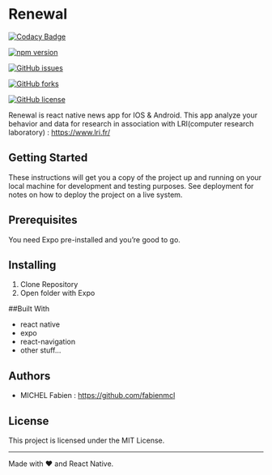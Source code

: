 # Renewal

[![Codacy Badge](https://api.codacy.com/project/badge/Grade/0698a1135ab243beba80ae7a86312bb6)](https://www.codacy.com/app/fabienmcl/newsapp?utm_source=github.com&amp;utm_medium=referral&amp;utm_content=fabienmcl/newsapp&amp;utm_campaign=Badge_Grade)

[![npm version](https://badge.fury.io/js/newsapp.svg)](https://badge.fury.io/js/newsapp)

[![GitHub issues](https://img.shields.io/github/issues/fabienmcl/newsapp.svg?style=flat-square)](https://github.com/fabienmcl/newsapp/issues)

[![GitHub forks](https://img.shields.io/github/forks/fabienmcl/newsapp.svg?style=flat-square)](https://github.com/fabienmcl/newsapp/network)

[![GitHub license](https://img.shields.io/github/license/fabienmcl/newsapp.svg?style=flat-square)](https://github.com/fabienmcl/newsapp)


Renewal is react native news app for IOS & Android. This app analyze your behavior and data for research in association with LRI(computer research laboratory) : https://www.lri.fr/  

## Getting Started

These instructions will get you a copy of the project up and running on your local machine for development and testing purposes. See deployment for notes on how to deploy the project on a live system.

## Prerequisites

You need Expo pre-installed and you’re good to go.

## Installing

1.	Clone Repository
2.	Open folder with Expo

##Built With
* react native
* expo
* react-navigation
* other stuff...


## Authors
* MICHEL Fabien  : https://github.com/fabienmcl 
## License
This project is licensed under the MIT License.

---

Made with ❤️ and React Native.

